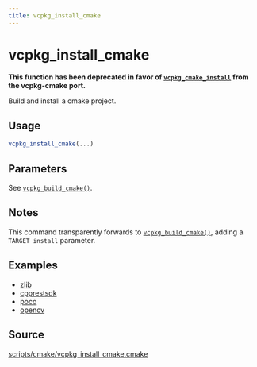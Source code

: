 ```yaml
---
title: vcpkg_install_cmake
---
```


# vcpkg_install_cmake

**This function has been deprecated in favor of [`vcpkg_cmake_install`](vcpkg_cmake_install.md) from the vcpkg-cmake port.**

Build and install a cmake project.

## Usage

```cmake
vcpkg_install_cmake(...)
```

## Parameters

See [`vcpkg_build_cmake()`](vcpkg_build_cmake.md).

## Notes

This command transparently forwards to [`vcpkg_build_cmake()`](vcpkg_build_cmake.md), adding a `TARGET install`
parameter.

## Examples

- [zlib](https://github.com/Microsoft/vcpkg/blob/master/ports/zlib/portfile.cmake)
- [cpprestsdk](https://github.com/Microsoft/vcpkg/blob/master/ports/cpprestsdk/portfile.cmake)
- [poco](https://github.com/Microsoft/vcpkg/blob/master/ports/poco/portfile.cmake)
- [opencv](https://github.com/Microsoft/vcpkg/blob/master/ports/opencv/portfile.cmake)

## Source

[scripts/cmake/vcpkg\_install\_cmake.cmake](https://github.com/Microsoft/vcpkg/blob/master/scripts/cmake/vcpkg_install_cmake.cmake)

